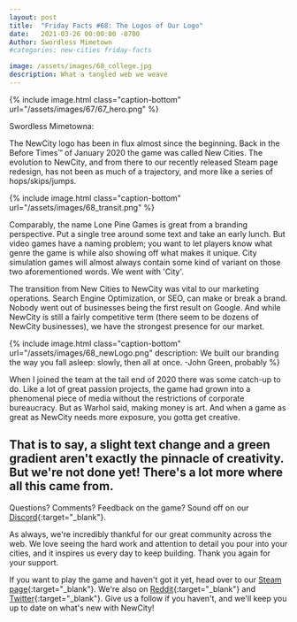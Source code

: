 ```yaml
---
layout: post
title:  "Friday Facts #68: The Logos of Our Logo"
date:   2021-03-26 00:00:00 -0700
Author: Swordless Mimetown
#categories: new-cities friday-facts

image: /assets/images/68_college.jpg
description: What a tangled web we weave
---
```


{% include image.html class="caption-bottom"
  url="/assets/images/67/67_hero.png"
%}

Swordless Mimetowna:

The NewCity logo has been in flux almost since the beginning. Back in the Before Times™ of January 2020 the game was called New Cities. The evolution to NewCity, and from there to our recently released Steam page redesign, has not been as much of a trajectory, and more like a series of hops/skips/jumps. 

{% include image.html class="caption-bottom"
  url="/assets/images/68_transit.png"
%}

Comparably, the name Lone Pine Games is great from a branding perspective. Put a single tree around some text and take an early lunch. But video games have a naming problem; you want to let players know what genre the game is while also showing off what makes it unique. City simulation games will almost always contain some kind of variant on those two aforementioned words. We went with 'City'.

The transition from New Cities to NewCity was vital to our marketing operations. Search Engine Optimization, or SEO, can make or break a brand. Nobody went out of businesses being the first result on Google. And while NewCity is still a fairly competitive term (there seem to be dozens of NewCity businesses), we have the strongest presence for our market. 

{% include image.html class="caption-bottom"
  url="/assets/images/68_newLogo.png"
  description:  We built our branding the way you fall asleep: slowly, then all at once. -John Green, probably
%}

When I joined the team at the tail end of 2020 there was some catch-up to do. Like a lot of great passion projects, the game had grown into a phenomenal piece of media without the restrictions of corporate bureaucracy. But as Warhol said, making money is art. And when a game as great as NewCity needs more exposure, you gotta get creative.

That is to say, a slight text change and a green gradient aren't exactly the pinnacle of creativity. But we're not done yet! There's a lot more where all this came from.
---

Questions? Comments? Feedback on the game? Sound off on our [Discord]{:target="_blank"}.

As always, we're incredibly thankful for our great community across the web. We love seeing the hard work and attention to detail you pour into your cities, and it inspires us every day to keep building. Thank you again for your support.

If you want to play the game and haven't got it yet, head over to our [Steam page]{:target="_blank"}. We're also on [Reddit]{:target="_blank"} and [Twitter]{:target="_blank"}. Give us a follow if you haven't, and we'll keep you up to date on what's new with NewCity!


[Discord]:  http://discord.gg/cz6t4J5
[Steam page]: https://store.steampowered.com/app/1067860/NewCity/
[Reddit]: https://www.reddit.com/r/NewCity
[Twitter]: https://twitter.com/lone_pine_games





